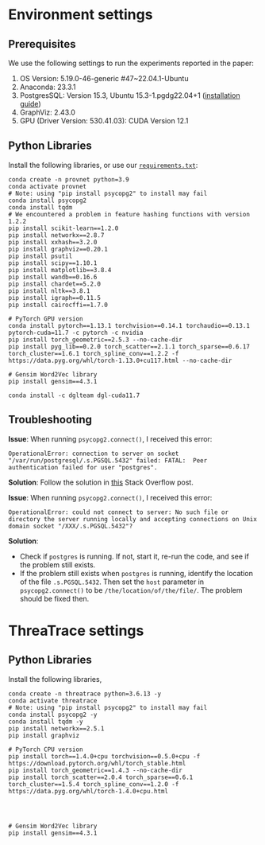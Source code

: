 # Environment settings

## Prerequisites
We use the following settings to run the experiments reported in the paper:
1. OS Version: 5.19.0-46-generic #47~22.04.1-Ubuntu
2. Anaconda: 23.3.1
3. PostgresSQL: Version 15.3, Ubuntu 15.3-1.pgdg22.04+1 ([installation guide](https://www.cherryservers.com/blog/how-to-install-and-setup-postgresql-server-on-ubuntu-20-04))
4. GraphViz: 2.43.0 
5. GPU (Driver Version: 530.41.03): CUDA Version 12.1

## Python Libraries
Install the following libraries, 
or use our [`requirements.txt`](requirements.txt):
```commandline
conda create -n provnet python=3.9
conda activate provnet
# Note: using "pip install psycopg2" to install may fail
conda install psycopg2
conda install tqdm
# We encountered a problem in feature hashing functions with version 1.2.2
pip install scikit-learn==1.2.0
pip install networkx==2.8.7
pip install xxhash==3.2.0
pip install graphviz==0.20.1
pip install psutil
pip install scipy==1.10.1
pip install matplotlib==3.8.4
pip install wandb==0.16.6
pip install chardet==5.2.0
pip install nltk==3.8.1
pip install igraph==0.11.5
pip install cairocffi==1.7.0

# PyTorch GPU version
conda install pytorch==1.13.1 torchvision==0.14.1 torchaudio==0.13.1 pytorch-cuda=11.7 -c pytorch -c nvidia
pip install torch_geometric==2.5.3 --no-cache-dir
pip install pyg_lib==0.2.0 torch_scatter==2.1.1 torch_sparse==0.6.17 torch_cluster==1.6.1 torch_spline_conv==1.2.2 -f https://data.pyg.org/whl/torch-1.13.0+cu117.html --no-cache-dir

# Gensim Word2Vec library 
pip install gensim==4.3.1

conda install -c dglteam dgl-cuda11.7
```

## Troubleshooting

**Issue**: When running `psycopg2.connect()`, I received this error:
```
OperationalError: connection to server on socket "/var/run/postgresql/.s.PGSQL.5432" failed: FATAL:  Peer authentication failed for user "postgres".
```

**Solution**: Follow the solution in [this](https://stackoverflow.com/questions/18664074/getting-error-peer-authentication-failed-for-user-postgres-when-trying-to-ge) Stack Overflow post.

**Issue**: When running `psycopg2.connect()`, I received this error:
```
OperationalError: could not connect to server: No such file or directory the server running locally and accepting connections on Unix domain socket "/XXX/.s.PGSQL.5432"?
```

**Solution**:
* Check if `postgres` is running. If not, start it, re-run the code, and see if the problem still exists.
* If the problem still exists when `postgres` is running, identify the location of the file `.s.PGSQL.5432`. 
Then set the `host` parameter in `psycopg2.connect()` to be `/the/location/of/the/file/`. The problem should be fixed then.



# ThreaTrace settings
## Python Libraries
Install the following libraries,
```commandline
conda create -n threatrace python=3.6.13 -y
conda activate threatrace
# Note: using "pip install psycopg2" to install may fail
conda install psycopg2 -y
conda install tqdm -y
pip install networkx==2.5.1
pip install graphviz

# PyTorch CPU version
pip install torch==1.4.0+cpu torchvision==0.5.0+cpu -f https://download.pytorch.org/whl/torch_stable.html
pip install torch_geometric==1.4.3 --no-cache-dir
pip install torch_scatter==2.0.4 torch_sparse==0.6.1 torch_cluster==1.5.4 torch_spline_conv==1.2.0 -f https://data.pyg.org/whl/torch-1.4.0+cpu.html




# Gensim Word2Vec library 
pip install gensim==4.3.1
```

